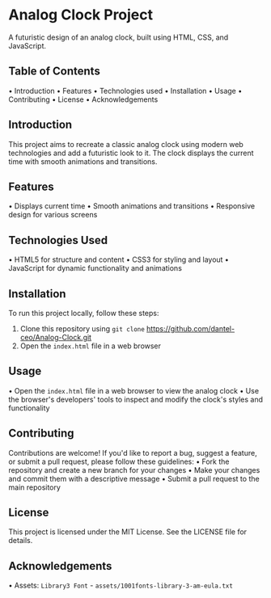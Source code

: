 # Analog Clock Project
A futuristic design of an analog clock, built using HTML, CSS, and JavaScript.

## Table of Contents
• Introduction
• Features
• Technologies used
• Installation
• Usage
• Contributing
• License
• Acknowledgements

## Introduction
This project aims to recreate a classic analog clock using modern web technologies and add a futuristic look to it. The clock displays the current time with smooth animations and transitions.

## Features
• Displays current time
• Smooth animations and transitions
• Responsive design for various screens

## Technologies Used
• HTML5 for structure and content
• CSS3 for styling and layout
• JavaScript for dynamic functionality and animations

## Installation
To run this project locally, follow these steps:
 1. Clone this repository using `git clone` https://github.com/dantel-ceo/Analog-Clock.git
 2. Open the `index.html` file in a web browser

## Usage
• Open the `index.html` file in a web browser to view the analog clock
• Use the browser's developers' tools to inspect and modify the clock's styles and functionality

## Contributing
Contributions are welcome! If you'd like to report a bug, suggest a feature, or submit a pull request, please follow these guidelines:
• Fork the repository and create a new branch for your changes
• Make your changes and commit them with a descriptive message
• Submit a pull request to the main repository

## License
This project is licensed under the MIT License. See the LICENSE file for details.

## Acknowledgements
• Assets: `Library3 Font` - `assets/1001fonts-library-3-am-eula.txt`
